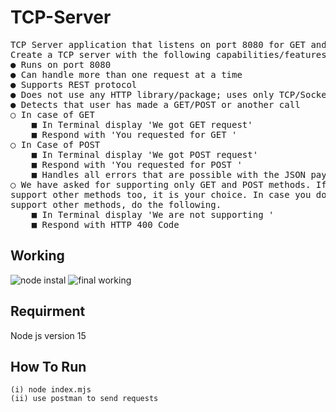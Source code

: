 # TCP-Server
<pre>
TCP Server application that listens on port 8080 for GET and POST methods
Create a TCP server with the following capabilities/features
● Runs on port 8080
● Can handle more than one request at a time
● Supports REST protocol
● Does not use any HTTP library/package; uses only TCP/Socket libraries
● Detects that user has made a GET/POST or another call
○ In case of GET
    ■ In Terminal display 'We got GET request'
    ■ Respond with 'You requested for GET '
○ In Case of POST
    ■ In Terminal display 'We got POST request'
    ■ Respond with 'You requested for POST '
    ■ Handles all errors that are possible with the JSON payload
○ We have asked for supporting only GET and POST methods. If you wish to
support other methods too, it is your choice. In case you do not wish to
support other methods, do the following.
    ■ In Terminal display 'We are not supporting '
    ■ Respond with HTTP 400 Code
</pre>
## Working
![node instal](https://user-images.githubusercontent.com/56172425/110287035-e599f580-800b-11eb-937b-1c649f42ebc3.gif)
![final working](https://user-images.githubusercontent.com/56172425/110287088-f8acc580-800b-11eb-8555-0208be82fbc8.gif)


## Requirment
Node js version 15

## How To Run
    (i) node index.mjs
    (ii) use postman to send requests
